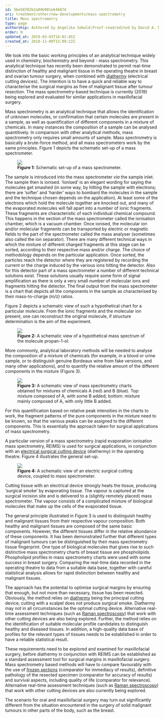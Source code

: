 ```yaml
---
id: 5be58702b2a04b001e64687d
uri: treatment/other/new-developments/mass-spectrometry
title: Mass spectrometry
type: page
authorship: Authored by Angelika Sebald;Proof-read/edited by David A. Mitchell
order: 0
updated_at: 2019-03-03T14:01:45Z
created_at: 2018-11-09T13:09:22Z
---
```


<p>We look into the basic working principles of an analytical technique
    widely used in chemistry, biochemistry and beyond - mass
    spectrometry. This analytical technique has recently been
    demonstrated to permit real-time distinction of healthy and
    malignant tissue in the operating theatre in breast and ovarian
    tumour surgery, when combined with <a href="/treatment/other/extreme-temperatures/detailed">diathermy</a>    (electrical cutting devices). The intention is to have a
    quick and reliable way to characterise the surgical margins
    as free of malignant tissue after tumour resection. The mass
    spectrometry-based technique is currently (2019) being explored
    and evaluated for similar applications in maxillofacial surgery.</p>
<p>Mass spectrometry is an analytical technique that allows the
    identification of unknown molecules, or confirmation that
    certain molecules are present in a sample, as well as quantification
    of different components in a mixture of chemicals. In many
    instances the composition of a sample can be analysed quantitively.
    In comparison with other analytical methods, mass spectrometry
    only requires small amounts of sample. Mass spectrometry
    is basically a brute-force method, and all mass spectrometers
    work by the same principles. Figure 1 depicts the schematic
    set-up of a mass spectrometer.</p>
<figure><img src="/treatment-other-new-developments-mass-spec-figure1.png">
    <figcaption><strong>Figure 1:</strong> Schematic set-up of a mass spectrometer.</figcaption>
</figure>
<p>The sample is introduced into the mass spectrometer <i>via</i>    the sample inlet. The sample then is ionised. ‘Ionised’ is
    an elegant wording for saying the molecules get smashed (in
    some way, by hitting the sample with electrons; there are
    ‘softer’ and ‘harder’ ways to bombard the molecules in the
    sample and the technique chosen depends on the application).
    At least some of the electrons which hold the molecule together
    are knocked out, and many of the evaporated molecules will
    fall apart into a number of ionic fragments. These fragments
    are characteristic of each individual chemical compound.
    This happens in the section of the mass spectrometer called
    the ionisation chamber, which is a vacuum chamber. Once ionised,
    the molecular ion and/or molecular fragments can be transported
    by electric or magnetic fields to the part of the spectrometer
    called the mass analyser (sometimes also called the ion separator).
    There are many different technical ways in which the mixture
    of different charged fragments at this stage can be sorted,
    according to their respective mass and/or charge. The choice
    of methodology depends on the particular application. Once
    sorted, the particles reach the detector where they are registered
    by recording the current or the charge induced by the various
    ions hitting the detector. Also for this detector part of
    a mass spectrometer a number of different technical solutions
    exist. These solutions usually require some form of signal
    amplification as there is only a very small number of molecular
    ions and fragments hitting the detector. The final output
    from the mass spectrometer is a chart that depicts all the
    components in the sample as characterised by their mass-to-charge
    (m/z) ratios.</p>
<p>Figure 2 depicts a schematic view of such a hypothetical chart
    for a particular molecule. From the ionic fragments and the
    molecular ion present, one can reconstruct the original molecule,
    if structure determination is the aim of the experiment.</p>
<figure><img src="/treatment-other-new-developments-mass-spec-figure2.png">
    <figcaption><strong>Figure 2:</strong> A schematic view of a hypothetical
        mass spectrum of the molecule propan-1-ol.</figcaption>
</figure>
<p>More commonly, analytical laboratory methods will be needed to
    analyse the composition of a mixture of chemicals (for example,
    in a blood or urine sample, or to distinguish genuine Bordeaux
    wine from fake versions, and many other applications), and
    to quantify the relative amount of the different components
    in the mixture (Figure 3).</p>
<figure><img src="/treatment-other-new-developments-mass-spec-figure3.png">
    <figcaption><strong>Figure 3:</strong> A schematic view of mass spectrometry
        charts obtained for mixtures of chemicals A (red) and
        B (blue). Top: mixture composed of A, with some B added;
        bottom: mixture mainly composed of A, with only little
        B added.</figcaption>
</figure>
<p>For this quantification based on relative peak intensities in
    the charts to work, the fragment patterns of the pure components
    in the mixture need to be known, so that the various peaks
    can be assigned to the different components. This is essentially
    the approach taken for surgical applications of mass spectrometry.</p>
<p>A particular version of a mass spectrometry (rapid evaporation
    ionisation mass spectrometry, REIMS) is used for surgical
    applications, in conjunction with an <a href="/treatment/other/extreme-temperatures/detailed">electrical surgical cutting device</a>    (diathermy) in the operating theatre. Figure 4 illustrates
    the general set-up.</p>
<figure><img src="/treatment-other-new-developments-mass-spec-figure4.png">
    <figcaption><strong>Figure 4:</strong> A schematic view of an electric
        surgical cutting device, coupled to mass spectrometer.</figcaption>
</figure>
<p>Cutting tissue with an electrical device strongly heats the tissue,
    producing ‘surgical smoke’ by evaporating tissue. The vapour
    is captured at the surgical incision site and is delivered
    to a (slightly remotely placed) mass spectrometer. The vapour
    consists of a complicated mixture of biological molecules
    that make up the cells of the evaporated tissue.</p>
<p>The general principle illustrated in Figure 3 is used to distinguish
    healthy and malignant tissues from their respective vapour
    composition. Both healthy and malignant tissues are composed
    of the same basic components. However, the different tissues
    differ in the relative abundance of these components. It
    has been demonstrated further that different types of malignant
    tumours can be distinguished by their mass spectrometry tissue
    fingerprint. One type of biological molecules that gives
    rise to such distinctive mass spectrometry charts of breast
    tissue are phospholipids. Phospholipid profiles in mass spectrometry
    charts were used with some success in breast surgery. Comparing
    the real-time data recorded in the operating theatre to data
    from a suitable data base, together with careful statistical
    analysis allows for rapid distinction between healthy and
    malignant tissues.</p>
<p>The approach has the potential to optimise surgical margins by
    ensuring that enough, but not more than necessary, tissue
    has been resected. Obviously, the method relies on <a href="/treatment/other/extreme-temperatures/detailed">diathermy</a>    being the principal cutting device; cutting with a scalpel
    does not produce surgical smoke. Diathermy may not in all
    circumstances be the optimal cutting device. Alternative
    real-time assessment techniques (such as <a href="/treatment/other/new-developments/raman-spectroscopy">Raman spectroscopy</a>)
    that work with other cutting devices are also being explored.
    Further, the method relies on the identification of suitable
    molecular profile candidates to distinguish healthy and diseased
    tissues. In addition, a high-quality data base of profiles
    for the relevant types of tissues needs to be established
    in order to have a reliable statistical result.</p>
<p>These requirements need to be explored and examined for maxillofacial
    surgery, before diathermy in conjunction with REIMS can be
    established as a standard assessment tool for surgical margins
    in maxillofacial surgery. Mass spectrometry based methods
    will have to compare favourably with the use of <a href="/diagnosis/tests/biopsy/detailed">frozen sections</a>    (comparator for immediacy of results), definitive pathology
    of the resected specimen (comparator for accuracy of results)
    and survival aspects, including quality of life (comparator
    for relevance). Alternative real-time assessment techniques
    (such as <a href="/treatment/other/new-developments/raman-spectroscopy">Raman spectroscopy</a>)
    that work with other cutting devices are also currently being
    explored.</p>
<p>The scenario for oral and maxillofacial surgery may turn out
    significantly different from the situation encountered in
    the surgery of solid malignant tumours in other parts of
    the body, such as the breast.</p>
